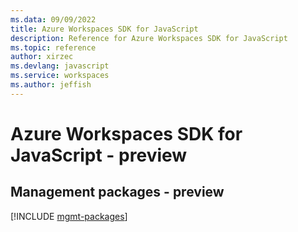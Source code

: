 ```yaml
---
ms.data: 09/09/2022
title: Azure Workspaces SDK for JavaScript
description: Reference for Azure Workspaces SDK for JavaScript
ms.topic: reference
author: xirzec
ms.devlang: javascript
ms.service: workspaces
ms.author: jeffish
---
```

# Azure Workspaces SDK for JavaScript - preview

## Management packages - preview
[!INCLUDE [mgmt-packages](workspaces-mgmt-index.md)]
